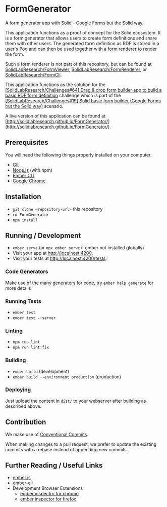 # FormGenerator

A form generator app with Solid - Google Forms but the Solid way.

This application functions as a proof of concept for the Solid ecosystem. It is a form generator that allows users to
create form definitions and share them with other users. The generated form definition as RDF is stored in a user's Pod
and can then be used together with a form renderer to render the form.

Such a form renderer is not part of this repository, but can be found
at [SolidLabResearch/FormViewer](https://github.com/SolidLabResearch/FormViewer), [SolidLabResearch/FormRenderer](https://github.com/SolidLabResearch/FormRenderer), or [SolidLabResearch/FormCli](https://github.com/SolidLabResearch/FormCli).

This application functions as the solution for
the [[SolidLabResearch/Challenges#64] Drag & drop form builder app to build a basic RDF form definition](https://github.com/SolidLabResearch/Challenges/issues/64)
challenge which is part of
the [[SolidLabResearch/Challenges#19] Solid basic form builder (Google Forms but the Solid way)](https://github.com/SolidLabResearch/Challenges/issues/19)
scenario.

A live version of this application can be found at [http://solidlabresearch.github.io/FormGenerator/](http://solidlabresearch.github.io/FormGenerator/).

## Prerequisites

You will need the following things properly installed on your computer.

* [Git](https://git-scm.com/)
* [Node.js](https://nodejs.org/) (with npm)
* [Ember CLI](https://cli.emberjs.com/release/)
* [Google Chrome](https://google.com/chrome/)

## Installation

* `git clone <repository-url>` this repository
* `cd FormGenerator`
* `npm install`

## Running / Development

* `ember serve` (or `npx ember serve` if ember not installed globally)
* Visit your app at [http://localhost:4200](http://localhost:4200).
* Visit your tests at [http://localhost:4200/tests](http://localhost:4200/tests).

### Code Generators

Make use of the many generators for code, try `ember help generate` for more details

### Running Tests

* `ember test`
* `ember test --server`

### Linting

* `npm run lint`
* `npm run lint:fix`

### Building

* `ember build` (development)
* `ember build --environment production` (production)

### Deploying

Just upload the content in `dist/` to your webserver after building as described above.

## Contribution

We make use of [Conventional Commits](https://www.conventionalcommits.org/en/v1.0.0/).

When making changes to a pull request, we prefer to update the existing commits with a rebase instead of appending new
commits.

## Further Reading / Useful Links

* [ember.js](https://emberjs.com/)
* [ember-cli](https://cli.emberjs.com/release/)
* Development Browser Extensions
  * [ember inspector for chrome](https://chrome.google.com/webstore/detail/ember-inspector/bmdblncegkenkacieihfhpjfppoconhi)
  * [ember inspector for firefox](https://addons.mozilla.org/en-US/firefox/addon/ember-inspector/)
